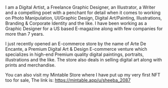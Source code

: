 I am a Digital Artist, a Freelance Graphic Designer, an Illustrator, a Writer and a compelling poet with a penchant for detail when it comes to working on Photo Manipulation, UI/Graphic Design, Digital Art/Painting, Illustrations, Branding & Corporate Identity and the like.
I have been working as a Graphic Designer for a US based E-magazine along with few companies for more than 7 years.

I just recently opened an E-commerce store by the name of Arte De Encante, a Premium Digital Art & Design E-commerce venture which specializes in high-end Premium quality digital paintings, portraits, illustrations and the like.
The store also deals in selling digital art along with prints and merchandise.

You can also visit my Mintable Store where I have put up my very first NFT too for sale, The link is: https://mintable.app/u/sheeba_2087
